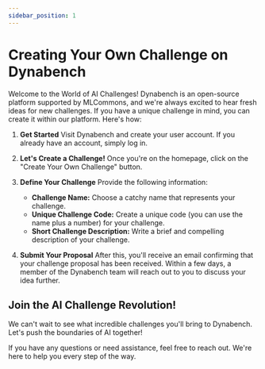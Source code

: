 ```yaml
---
sidebar_position: 1
---
```


# Creating Your Own Challenge on Dynabench

Welcome to the World of AI Challenges! Dynabench is an open-source platform supported by MLCommons, and we're always excited to hear fresh ideas for new challenges. If you have a unique challenge in mind, you can create it within our platform. Here's how:

1. **Get Started**
   Visit Dynabench and create your user account. If you already have an account, simply log in.

2. **Let's Create a Challenge!**
   Once you're on the homepage, click on the "Create Your Own Challenge" button.

3. **Define Your Challenge**
   Provide the following information:

   - **Challenge Name:** Choose a catchy name that represents your challenge.
   - **Unique Challenge Code:** Create a unique code (you can use the name plus a number) for your challenge.
   - **Short Challenge Description:** Write a brief and compelling description of your challenge.

4. **Submit Your Proposal**
   After this, you'll receive an email confirming that your challenge proposal has been received. Within a few days, a member of the Dynabench team will reach out to you to discuss your idea further.

## Join the AI Challenge Revolution!

We can't wait to see what incredible challenges you'll bring to Dynabench. Let's push the boundaries of AI together!

If you have any questions or need assistance, feel free to reach out. We're here to help you every step of the way.
